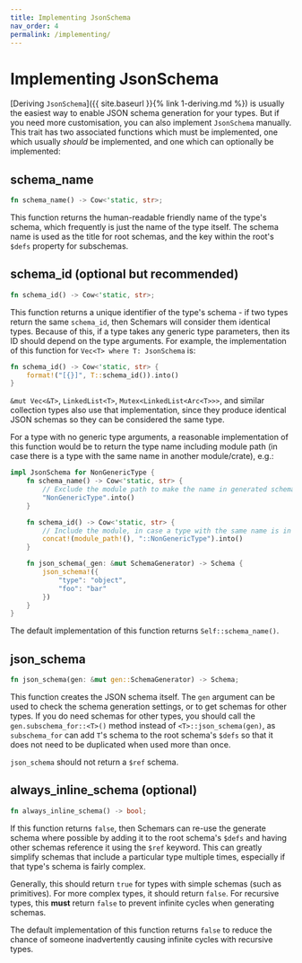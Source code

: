 ```yaml
---
title: Implementing JsonSchema
nav_order: 4
permalink: /implementing/
---
```


# Implementing JsonSchema

[Deriving `JsonSchema`]({{ site.baseurl }}{% link 1-deriving.md %}) is usually the easiest way to enable JSON schema generation for your types. But if you need more customisation, you can also implement `JsonSchema` manually. This trait has two associated functions which must be implemented, one which usually _should_ be implemented, and one which can optionally be implemented:

## schema_name

```rust
fn schema_name() -> Cow<'static, str>;
```

This function returns the human-readable friendly name of the type's schema, which frequently is just the name of the type itself. The schema name is used as the title for root schemas, and the key within the root's `$defs` property for subschemas.

## schema_id (optional but recommended)

```rust
fn schema_id() -> Cow<'static, str>;
```

This function returns a unique identifier of the type's schema - if two types return the same `schema_id`, then Schemars will consider them identical types. Because of this, if a type takes any generic type parameters, then its ID should depend on the type arguments. For example, the implementation of this function for `Vec<T> where T: JsonSchema` is:

```rust
fn schema_id() -> Cow<'static, str> {
    format!("[{}]", T::schema_id()).into()
}
```

`&mut Vec<&T>`, `LinkedList<T>`, `Mutex<LinkedList<Arc<T>>>`, and similar collection types also use that implementation, since they produce identical JSON schemas so they can be considered the same type.

For a type with no generic type arguments, a reasonable implementation of this function would be to return the type name including module path (in case there is a type with the same name in another module/crate), e.g.:

```rust
impl JsonSchema for NonGenericType {
    fn schema_name() -> Cow<'static, str> {
        // Exclude the module path to make the name in generated schemas clearer.
        "NonGenericType".into()
    }

    fn schema_id() -> Cow<'static, str> {
        // Include the module, in case a type with the same name is in another module/crate
        concat!(module_path!(), "::NonGenericType").into()
    }

    fn json_schema(_gen: &mut SchemaGenerator) -> Schema {
        json_schema!({
            "type": "object",
            "foo": "bar"
        })
    }
}
```

The default implementation of this function returns `Self::schema_name()`.

## json_schema

```rust
fn json_schema(gen: &mut gen::SchemaGenerator) -> Schema;
```

This function creates the JSON schema itself. The `gen` argument can be used to check the schema generation settings, or to get schemas for other types. If you do need schemas for other types, you should call the `gen.subschema_for::<T>()` method instead of `<T>::json_schema(gen)`, as `subschema_for` can add `T`'s schema to the root schema's `$defs` so that it does not need to be duplicated when used more than once.

`json_schema` should not return a `$ref` schema.

## always_inline_schema (optional)

```rust
fn always_inline_schema() -> bool;
```

If this function returns `false`, then Schemars can re-use the generate schema where possible by adding it to the root schema's `$defs` and having other schemas reference it using the `$ref` keyword. This can greatly simplify schemas that include a particular type multiple times, especially if that type's schema is fairly complex.

Generally, this should return `true` for types with simple schemas (such as primitives). For more complex types, it should return `false`. For recursive types, this **must** return `false` to prevent infinite cycles when generating schemas.

The default implementation of this function returns `false` to reduce the chance of someone inadvertently causing infinite cycles with recursive types.
